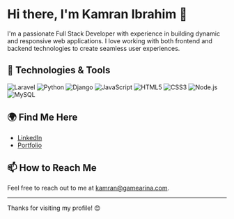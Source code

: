 # Hi there, I'm Kamran Ibrahim 👋

I'm a passionate Full Stack Developer with experience in building dynamic and responsive web applications. I love working with both frontend and backend technologies to create seamless user experiences.

## 🔧 Technologies & Tools
![Laravel](https://img.shields.io/badge/Laravel-FF2D20?style=for-the-badge&logo=laravel&logoColor=white)
![Python](https://img.shields.io/badge/Python-3776AB?style=for-the-badge&logo=python&logoColor=white)
![Django](https://img.shields.io/badge/Django-092E20?style=for-the-badge&logo=django&logoColor=white)
![JavaScript](https://img.shields.io/badge/JavaScript-ES6+-yellow?style=for-the-badge&logo=javascript&logoColor=white)
![HTML5](https://img.shields.io/badge/HTML5-E34F26?style=for-the-badge&logo=html5&logoColor=white)
![CSS3](https://img.shields.io/badge/CSS3-1572B6?style=for-the-badge&logo=css3&logoColor=white)
![Node.js](https://img.shields.io/badge/Node.js-8CC84B?style=for-the-badge&logo=node.js&logoColor=white)
![MySQL](https://img.shields.io/badge/MySQL-4479A1?style=for-the-badge&logo=mysql&logoColor=white)

## 🌍 Find Me Here
- [LinkedIn](https://www.linkedin.com/in/kamran-ibrahim/)
- [Portfolio](https://kamranpy.github.io/portfolio/)

## 📫 How to Reach Me
Feel free to reach out to me at [kamran@gamearina.com](mailto:kamran@gamearina.com).

---

Thanks for visiting my profile! 😊
